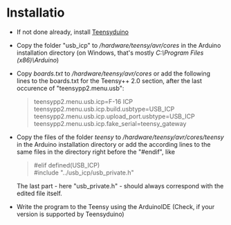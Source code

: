 # Installatio

* If not done already, install [Teensyduino](https://www.pjrc.com/teensy/teensyduino.html)
* Copy the folder "usb_icp" to */hardware/teensy/avr/cores* in the Arduino installation directory (on Windows, that's mostly *C:\Program Files (x86)\Arduino*)
* Copy *boards.txt* to */hardware/teensy/avr/cores* or add the following lines to the boards.txt for the Teensy++ 2.0 section, after the last occurence of "teensypp2.menu.usb":
  >teensypp2.menu.usb.icp=F-16 ICP  
  >teensypp2.menu.usb.icp.build.usbtype=USB_ICP  
  >teensypp2.menu.usb.icp.upload_port.usbtype=USB_ICP  
  >teensypp2.menu.usb.icp.fake_serial=teensy_gateway
* Copy the files of the folder *teensy* to */hardware/teensy/avr/cores/teensy* in the Arduino installation directory or add the according lines to the same files in the directory right before the "#endif", like
  >#elif defined(USB_ICP)  
  >#include "../usb_icp/usb_private.h"  
  
  The last part - here "usb_private.h" - should always correspond with the edited file itself.
* Write the program to the Teensy using the ArduinoIDE (Check, if your version is supported by Teensyduino)

